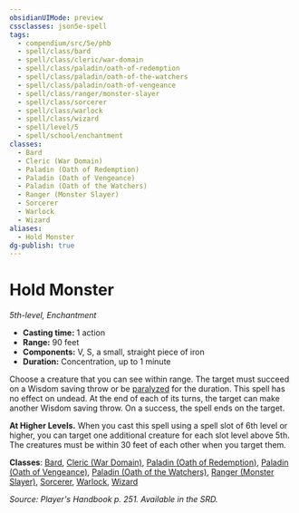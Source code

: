 ```yaml
---
obsidianUIMode: preview
cssclasses: json5e-spell
tags:
  - compendium/src/5e/phb
  - spell/class/bard
  - spell/class/cleric/war-domain
  - spell/class/paladin/oath-of-redemption
  - spell/class/paladin/oath-of-the-watchers
  - spell/class/paladin/oath-of-vengeance
  - spell/class/ranger/monster-slayer
  - spell/class/sorcerer
  - spell/class/warlock
  - spell/class/wizard
  - spell/level/5
  - spell/school/enchantment
classes:
  - Bard
  - Cleric (War Domain)
  - Paladin (Oath of Redemption)
  - Paladin (Oath of Vengeance)
  - Paladin (Oath of the Watchers)
  - Ranger (Monster Slayer)
  - Sorcerer
  - Warlock
  - Wizard
aliases:
  - Hold Monster
dg-publish: true
---
```

# Hold Monster
*5th-level, Enchantment*  

- **Casting time:** 1 action
- **Range:** 90 feet
- **Components:** V, S, a small, straight piece of iron
- **Duration:** Concentration, up to 1 minute

Choose a creature that you can see within range. The target must succeed on a Wisdom saving throw or be [paralyzed](/3-Mechanics/CLI/rules/conditions.md#paralyzed) for the duration. This spell has no effect on undead. At the end of each of its turns, the target can make another Wisdom saving throw. On a success, the spell ends on the target.

**At Higher Levels.** When you cast this spell using a spell slot of 6th level or higher, you can target one additional creature for each slot level above 5th. The creatures must be within 30 feet of each other when you target them.

**Classes**: [Bard](/Admin/CLI/classes/bard.md), [Cleric (War Domain)](/Admin/CLI/classes/cleric-war-domain.md), [Paladin (Oath of Redemption)](/Admin/CLI/classes/paladin-oath-of-redemption-xge.md), [Paladin (Oath of Vengeance)](/Admin/CLI/classes/paladin-oath-of-vengeance.md), [Paladin (Oath of the Watchers)](/Admin/CLI/classes/paladin-oath-of-the-watchers-tce.md), [Ranger (Monster Slayer)](/Admin/CLI/classes/ranger-monster-slayer-xge.md), [Sorcerer](/Admin/CLI/classes/sorcerer.md), [Warlock](/Admin/CLI/classes/warlock.md), [Wizard](/Admin/CLI/classes/wizard.md)

*Source: Player's Handbook p. 251. Available in the SRD.*
